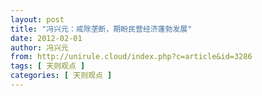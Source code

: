 ```yaml
---
layout: post
title: "冯兴元：戒除垄断，期盼民营经济蓬勃发展"
date: 2012-02-01
author: 冯兴元
from: http://unirule.cloud/index.php?c=article&id=3286
tags: [ 天则观点 ]
categories: [ 天则观点 ]
---
```


<div class="article">
 <div class="body-text">
 </div>
</div>


